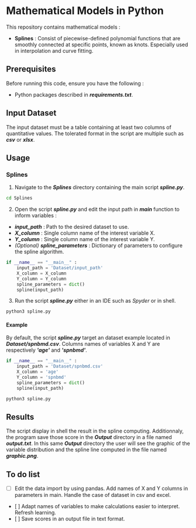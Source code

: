 # Mathematical Models in Python #

This repository contains mathematical models :
- **Splines** : Consist of piecewise-defined polynomial functions that are smoothly connected at specific points, known as knots. Especially used in interpolation and curve fitting.

## Prerequisites ##

Before running this code, ensure you have the following :

- Python packages described in ***requirements.txt***.

## Input Dataset ##

The input dataset must be a table containing at least two columns of quantitative values.
The tolerated format in the script are multiple such as ***csv*** or ***xlsx***.

## Usage ##

### Splines ###

1. Navigate to the ***Splines*** directory containing the main script ***spline.py***.
```bash
cd Splines
```

2. Open the script ***spline.py*** and edit the input path in ***main*** function to inform variables :
- ***input_path*** : Path to the desired dataset to use.
- ***X_column*** : Single column name of the interest variable X.
- ***Y_column*** : Single column name of the interest variable Y.
- *(Optional)* ***spline_parameters*** : Dictionary of parameters to configure the spline algorithm.
```python
if __name__ == "__main__" :
    input_path = 'Dataset/input_path'
    X_column = X_column
    Y_column = Y_column
    spline_parameters = dict()
    spline(input_path)
```

3. Run the script ***spline.py*** either in an IDE such as *Spyder* or in shell.
```bash
python3 spline.py
```
#### Example ####

By default, the script ***spline.py*** target an dataset example located in ***Dataset/spnbmd.csv***. Columns names of variables X and Y are respectively ***'age'*** and ***'spnbmd'***.
```python
if __name__ == "__main__" :
    input_path = 'Dataset/spnbmd.csv'
    X_column = 'age'
    Y_column = 'spnbmd'
    spline_parameters = dict()
    spline(input_path)
```
```bash
python3 spline.py
```

## Results ##

The script display in shell the result in the spline computing. Additionnaly, the program save those score in the ***Output*** directory in a file named ***output.txt***. In this same ***Output*** directory the user will see the graphic of the variable distribution and the spline line computed in the file named ***graphic.png***.

## To do list ##

- [ ] Edit the data import by using pandas. Add names of X and Y columns in parameters in main. Handle the case of dataset in csv and excel.
- [ ] Adapt names of variables to make calculations easier to interpret. Refresh learning.
- [ ] Save scores in an output file in text format.
